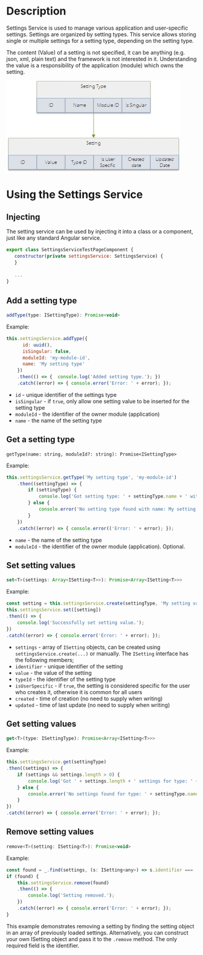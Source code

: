 
# Description

Settings Service is used to manage various application and user-specific settings. Settings are organized by setting types. This service allows storing single or multiple settings for a setting type, depending on the setting type.

The content (Value) of a setting is not specified, it can be anything (e.g. json, xml, plain text) and the framework is not interested in it. Understanding the value is a responsibility of the application (module) which owns the setting.

![image.png](images/image-bd34a339-adec-41c4-812e-f6b475db0de5.png)

# Using the Settings Service

## Injecting

The setting service can be used by injecting it into a class or a component, just like any standard Angular service.
```javascript
export class SettingsServiceTestPageComponent {
   constructor(private settingsService: SettingsService) {
   }

   ...
}
```

## Add a setting type
```javascript
addType(type: ISettingType): Promise<void>
```

Example:
```javascript
this.settingsService.addType({
      id: uuid(),
      isSingular: false,
      moduleId: 'my-module-id',
      name: 'My setting type'    
    })
    .then(() => {  console.log('Added setting type.'); })
    .catch((error) => { console.error('Error: ' + error); });
```

- ```id``` - unique identifier of the settings type
- ```isSingular``` - if ```true```, only allow one setting value to be inserted for the setting type
- ```moduleId``` - the identifier of the owner module (application)
- ```name``` - the name of the setting type

## Get a setting type
```
getType(name: string, moduleId?: string): Promise<ISettingType> 
```

Example:
```javascript
this.settingsService.getType('My setting type', 'my-module-id')
    .then((settingType) => {
        if (settingType) {
            console.log('Got setting type: ' + settingType.name + ' with id: ' + settingType.id);
        } else {
            console.error('No setting type found with name: My setting type');
        }
    })
    .catch((error) => { console.error(('Error: ' + error); });
```
- ```name``` - the name of the setting type
- ```moduleId``` - the identifier of the owner module (application). Optional.

## Set setting values
```javascript
set<T>(settings: Array<ISetting<T>>): Promise<Array<ISetting<T>>>
```

Example:
```javascript
const setting = this.settingsService.create(settingType, 'My setting value here', false);
this.settingsService.set([setting])
.then(() => {
    console.log('Successfully set setting value.');
})
.catch((error) => { console.error('Error: ' + error); });
```

- ```settings``` - array of ```ISetting``` objects, can be created using ```settingsService.create(...)``` or manually.
The ```ISetting``` interface has the following members;
- ```identifier``` - unique identifier of the setting
- ```value``` - the value of the setting
- ```typeId``` - the identifier of the setting type
- ```isUserSpecific``` - if ```true```, the setting is considered specific for the user who creates it, otherwise it is common for all users
- ```created``` - time of creation (no need to supply when writing)
- ```updated``` - time of last update (no need to supply when writing)


## Get setting values
```javascript
get<T>(type: ISettingType): Promise<Array<ISetting<T>>>
```
Example:
```javascript
this.settingsService.get(settingType)
.then((settings) => {
    if (settings && settings.length > 0) {
        console.log('Got ' + settings.length + ' settings for type: ' + settingType.name);
    } else {
        console.error('No settings found for type: ' + settingType.name);
    }
})
.catch((error) => { console.error('Error: ' + error); });
```

## Remove setting values
```javascript
remove<T>(setting: ISetting<T>): Promise<void>
```

Example:
```javascript
const found = _.find(settings, (s: ISetting<any>) => s.identifier === 'my-setting-identifier');
if (found) {     
    this.settingsService.remove(found)
    .then(() => {
        console.log('Setting removed.');
    })
    .catch((error) => { console.error('Error: ' + error); });
}
```
This example demonstrates removing a setting by finding the setting object in an array of previously loaded settings.
Alternatively, you can construct your own ISetting object and pass it to the ```.remove``` method. The only required field is the identifier.


